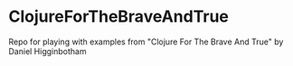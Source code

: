 # ClojureForTheBraveAndTrue
Repo for playing with examples from "Clojure For The Brave And True" by Daniel Higginbotham
